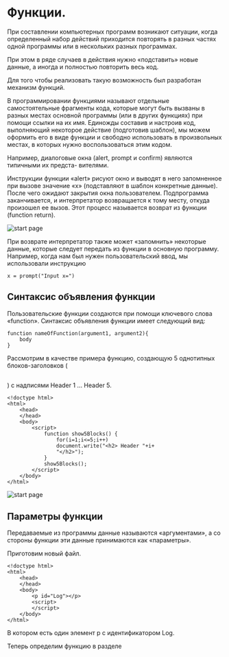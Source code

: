 # Функции.

При составлении компьютерных программ возникают ситуации, когда определенный набор действий
приходится повторять в разных частях одной программы
или в нескольких разных программах.

При этом в ряде случаев в действия нужно «подставить» новые данные,
а иногда и полностью повторить весь код.

Для того чтобы реализовать такую возможность был
разработан механизм функций.

В программировании
функциями называют отдельные самостоятельные фрагменты кода, которые могут быть вызваны в разных местах
основной программы (или в других функциях) при помощи
ссылки на их имя. Единожды составив и настроив код,
выполняющий некоторое действие (подготовив шаблон),
мы можем оформить его в виде функции и свободно
использовать в произвольных местах, в которых нужно
воспользоваться этим кодом.

Например, диалоговые окна
(alert, prompt и confirm) являются типичными их предста-
вителями.

Инструкции функции «alert» рисуют окно и выводят
в него запомненное при вызове значение «х» (подставляют в шаблон конкретные данные). 
После чего ожидают
закрытия окна пользователем. Подпрограмма заканчивается, и интерпретатор возвращается к тому месту, откуда
произошел ее вызов. Этот процесс называется возврат из
функции (function return).

![start page]({path-to-subject}/images/1.png)

При возврате интерпретатор также может «запомнить»
некоторые данные, которые следует передать из функции
в основную программу. Например, когда нам был нужен
пользовательский ввод, мы использовали инструкцию

    x = prompt("Input x=")


## Синтаксис объявления функции

Пользовательские функции создаются при помощи
ключевого слова «function». Синтаксис объявления функции имеет следующий вид:

    function nameOfFunction(argument1, argument2){
        body
    }

Рассмотрим в качестве примера функцию, создающую 5 однотипных блоков-заголовков (<h2></h2>)
с надписями Header 1 ... Header 5.

    <!doctype html>
    <html>
        <head>
        </head>
        <body>
            <script>
                function show5Blocks() {
                    for(i=1;i<=5;i++)
                    document.write("<h2> Header "+i+
                    "</h2>");
                }
                show5Blocks();
            </script>
        </body>
    </html>

![start page]({path-to-subject}/images/2.png)

## Параметры функции

Передаваемые из программы данные
называются «аргументами», а со стороны функции эти
данные принимаются как «параметры».

Приготовим новый файл.

    <!doctype html>
    <html>
        <head>
        </head>
        <body>
            <p id="Log"></p>
            <script>
            </script>
        </body>
    </html>

В котором есть один элемент p с идентификатором Log.

Теперь определим функцию в разделе <script> 

    function incAndLog(x) {
        x = x+1;
        alert("inc x = " + x);
        Log.innerHTML += "<br>inc x = " + x;
    }

К элементу с идентификатором можно обратиться по имени идентификатора.

Теперь после функции объявим переменную и вызовим функцию, передав в нее эту переменную в качестве парамтра.

    x = 2;
    incAndLog(x);

Процесс выполнения.

![start page]({path-to-subject}/images/4.png)

## Возвращаемое значение функции.
### Ключевое слово return


Для обеспечения обратного потока данных, — из
функции в основную программу, — применяется механизм возврата значений.

В объявлении функции для возврата значения используется ключевое слово «return», после которого указываются передаваемые из функции данные.

Рассмотрим пример: необходимо создать функцию,
вычисляющую куб переданного аргумента.

    function cube(x) {
        return x*x*x;
    }

Вызов функции с присвоением результата переменной.

    y = cube(2)

Вызов функции в расчете.

    2 * cube(2)

Вызов функции при передачи ее результата в качестве аргумента другой функции.

    alert( cube(2) )

![start page]({path-to-subject}/images/5.png)

## Объект arguments

При вызове функции все переданные в нее аргументы
попадают в специальный объект «arguments», доступный
для использования в теле функции.

Создадим функцию
«logArguments», задача которой будет вывод в консоль
значения принятого в теле функции объекта «arguments».

    function logArguments(){
        console.log(arguments);
    }

Затем несколько раз вызовем эту функцию, указав
различное количество аргументов. Вводим в консоль,
последовательно нажимая «Enter»

    logArguments(1,2,3)
    logArguments("text")

![start page]({path-to-subject}/images/6.png)



Как видно, в первом случае в объекте «arguments»
наблюдаются три переданных числа 1, 2 и 3, идущие под
индексами 0, 1 и 2 соответственно. Во втором случае
в объекте присутствует строка «text» с индексом 0. 

По указанным индексам в функции можно получить данные обо всех переданных аргументах, независимо от их
количества. 

Например, выражение «arguments[0]» будет
отвечать за первый аргумент, переданный в функцию:
число 1 в первом вызове или строку «text» — во втором.
Выражение «arguments[1]» обеспечит доступ ко второму
аргументу и так далее.

### Свойство length

Cвойство «length» отвечает за количество переданных
в функцию аргументов.

Мы можем его использовать для организации цикла по переданным аргументам.

    function logArguments(){
        for(i=0; i<arguments.length; i++) {
            console.log("argument"+(i+1)+" = "+arguments[i])
        }
    }

Подобным образом в любой функции можно узнать
как об общем количестве переданных аргументов, так
и об их значениях.

Реализуем функцию, возвращающую наибольший аргумент.

    function max(){
        if(arguments.length == 0) return undefined;
        ret = arguments[0];
        for(i=1;i<arguments.length;i++) {
            if(arguments[i]>ret) {
                ret = arguments[i];
            }
        }
        return ret;
    }

Тут в переменную «ret» записываем значение первого
аргумента. Затем циклически сравниваем это значение
с каждым из аргументов и, если значение аргумента окажется большим, чем хранимое, то заменяем это хранимое
значение на новое. 

По завершению цикла возвращаем
полученный в переменной «ret» результат.

В JavaScript  любая функция может принять произвольное количество
аргументов, независимо от того, сколько их было указано
при объявлении функции. Это значительно упрощает
разработку и сокращает количество кода, поскольку не
требует переопределения разных функций для разных
наборов данных.

Обратная сторона этой возможности заключается в том,
что в JavaScript все функции, имеющие одинаковые имена,
даже при разном наборе параметров, являются по сути
одним и тем же объектом.

Попытка объявить функцию
с именем уже существующей функции, но с указанием
другого числа параметров приведет к переопределению
функции — существующая функция будет полностью
заменена на новую.

В JavaScript следует крайне внимательно следить за
выбором имен переменных и функций!

Так как такой код может привести к неожиданным результатам.

    function parity(x) {
        if(x % 2 == 0) {
            parity = "even";
        }
        else {
            parity = "odd";
        }
    }

Т.к. после первого вызова функции
с любым аргументом, имя «parity» будет переопределено
телом функции как переменная и, вместо функции, она
будет хранить строку «even» или «odd» в зависимости от
переданного значения «х».

## Область видимости переменной

Одной из особенностей составления программ, отличающейся для разных языков программирования, является понятие «области видимости» переменных, ее границ
и возможностей. Областью видимости переменной называют участок программы, в котором возможен доступ
к данной переменной по ее имени.

Определим и вызовем такую функцию:

    x = 1;
    function logX(){
        console.log(x);
    }


Как следует из приведенного примера, функция «logX()»
имеет доступ к переменной, описанной вне этой функции.

С точки зрения тела функции, эта переменная является
глобальной, то есть объявленной во внешнем блоке кода,
вызвавшем функцию, но остающейся доступной в текущем блоке (в функции). Обеспечивает такую видимость
переменных специальный объект, называемый глобальным. В JavaScript роль глобального объекта играет объект
«window».

Понятие глобального объекта распространяется
только на одну вкладку браузера.

Эффект, связанный с изменением значений глобальных переменных в результате
работы функции носит название «побочного действия
функции». В некоторых случаях это используется для
обмена данными между различными функциями, но
может носить и нежелательный характер.


Для того чтобы создать локальную
переменную используется ключевое слово «var» перед
именем переменной. Начиная со стандарта «ES6» также
можно использовать «let». Инструкции «var» и «let» могут
использоваться сами по себе (для декларации локальных
переменных), а также в составе оператора присваивания:

    var a;
    let b = 1;

Локальные переменные имеют приоритет перед глобальными. Другими словами, если локальная и глобальная
переменные имеют одинаковые имена, то в данном блоке
будет использована локальная переменная.

Для того, чтобы устранить эффект побочного действия для цикла внутри функции и не дать переменной i попасть в глобальное пространство нужно использовать var или let.

    for(var i=0; i<arguments.length; i++)

## Поднятие объявлений

Отличительной особенностью JavaScript, по сравнению со многими другими языками программирования,
является принцип поднятия объявлений (англ. hoisting).
Заключается он в том, что перед выполнением программы
все объявления функций и переменных «поднимаются»
в начало программы или, точнее, в начало своей области
видимости. И только затем код выполняется.


Рассмотрим пример: создадим функцию, в которой
дважды выводится содержимое переменной «х» — до
и после её объявления.


    function showHoisting(){
        console.log("x before declaration: "+x);
        var x = 2;
        console.log("x after declaration: "+x);
    }

![start page]({path-to-subject}/images/7.png)

В данном случае мы наблюдаем значение «undefined», выведенное без ошибки.

Повторим вызов функции, только перед этим создадим глобальную переменную «х» со значением 1 (введем
в консоли х=1). По логике, до объявления «var x» в теле
функции под переменной «х» должна пониматься ее
глобальная тезка. Но повторный вызов функции все так
же дает «undefined» вместо ожидаемой единицы.
Полученные результаты иллюстрируют эффект, связанный с работой поднятия объявлений.

Благодаря ему
инструкция «var x» перед выполнением функции переносится в самое начало функции, и первая операция
«console.log("x before declaration: "+x);» на самом деле
становится второй.

## Различия деклараций var, let и const

Очередной особенностью JavaScript, по сравнению
с другими языками программирования, является слабое
структурирование областей видимости. Во многих языках каждый блок кода, заключенный в группирующий
оператор, является собственной областью видимости.
Переменные, описанные в разных блоках, при этом не
взаимодействуют между собой, даже если имеют одинаковые имена.

В JavaScript отдельные области видимости создаются
только внутри функций и действуют в пределах их тел.

Другие блоки, циклы или условные операторы внутри одной
функции используют локальную область самой функции.

Например, объявленная в цикле переменная становится доступной и вне тела цикла. Причем доступной как
после цикла, так и до него — с самого начала функции
(или всей программы, если цикл описан в ней).

    // here i does exist
    for(var i=0; i<arguments.length; i++) { // here i
        // exists normally
    }
    // and here i still exists

Для того чтобы уменьшить количество ошибок, связанных с наличием у программиста предыдущего опыта,
и сделать JavaScript более дружественным для таких программистов начиная со стандарта «ES6» было
введено ключевое слово «let».

Переменная, объявленная
с этим декларатором, становится доступной (локальной)
только для того блока, в котором она описана (как это
принято в других языках программирования).

    // here i does not exist
    for(let i=0; i<arguments.length; i++){
        // here i exists
    }
    // and here i does not exist

Также переменная, объявленная оператором «let», не
может быть повторно определена ни оператором «let», ни
оператором «var».

Упредить ошибки, связанные со случайным изменением
значения переменной, можно при помощи ее объявления
с ключевым словом «const»

Объявленные с этим ключевым словом переменные:

- являются видимыми только в «своем» блоке.

- не могут быть повторно объявлены другим оператором
(«var», «let» или «const») в дальнейшем коде данного
блока.

- приведут к ошибке объявления, если в данном блоке
ранее были объявлены другим оператором («var», «let»
или «const») переменные с таким же именем.

- не могут менять свое значение повторным присваива-
нием (возможно только одно присваивание значения
переменной).

## Рекурсия

Рекурсией называют ситуацию, в которой
функция вызывает сама себя.

Функция для расчета факториала:

    function factorial(n){
        if(n==1) { 
            return 1;
        }
        return n*factorial(n-1);
    }

